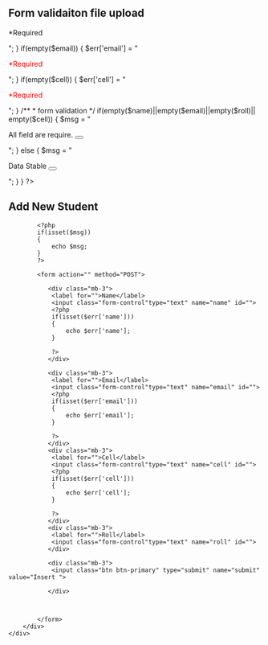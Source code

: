 ## Form validaiton  file upload 
 <?php 
/**
 * Student Data form
 */



  if (isset($_POST['submit'])) {

     $name = $_POST['name'];
     $email = $_POST['email'];
     $cell = $_POST['cell'];
     $roll = $_POST['roll'];


     if(empty($name))
     {
        $err['name'] = "<p style='color:red;'>*Required</p>";
     }
     if(empty($email))
     {
        $err['email'] = "<p style='color:red;'>*Required</p>";
     }
     if(empty($cell))
     {
        $err['cell'] = "<p style='color:red;'>*Required</p>";
     }

     /**
      * form validation 
      */

     if(empty($name)||empty($email)||empty($roll)|| empty($cell))
     {
        $msg =  "<p class='alert alert-warning alert-dismissible'> All field are require. <button type=\"button\" class=\"btn-close\" data-bs-dismiss=\"alert\" aria-label=\"Close\"></button> </p>";
     }
     else
     {
      
        $msg =  "<p class='alert alert-info alert-dismissible'> Data Stable <button type=\"button\" class=\"btn-close\" data-bs-dismiss=\"alert\" aria-label=\"Close\"></button> </p>";
     }
    
  }
  
  ?>



<div class="container">


   <div class="wrap shadow w-50 mx-auto">
   <div class="card ">
        <div class="card-body">
            <h2>Add New Student </h2>

            <?php 
            if(isset($msg))
            {
                echo $msg;
            }
            ?>

            <form action="" method="POST">

               <div class="mb-3">
                <label for="">Name</label>
                <input class="form-control"type="text" name="name" id="">
                <?php 
                if(isset($err['name']))
                {
                    echo $err['name'];
                }
                
                ?>
               </div>
              
               <div class="mb-3">
                <label for="">Email</label>
                <input class="form-control"type="text" name="email" id="">
                <?php 
                if(isset($err['email']))
                {
                    echo $err['email'];
                }
                
                ?>
               </div>
               <div class="mb-3">
                <label for="">Cell</label>
                <input class="form-control"type="text" name="cell" id="">
                <?php 
                if(isset($err['cell']))
                {
                    echo $err['cell'];
                }
                
                ?>
               </div>
               <div class="mb-3">
                <label for="">Roll</label>
                <input class="form-control"type="text" name="roll" id="">
               </div>

               <div class="mb-3">
                <input class="btn btn-primary" type="submit" name="submit" value="Insert ">

               </div>



            </form>
        </div>
    </div>
   </div>



</div>